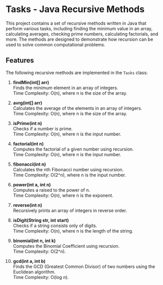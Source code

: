 # Tasks - Java Recursive Methods

This project contains a set of recursive methods written in Java that perform various tasks, including finding the minimum value in an array, calculating averages, checking prime numbers, calculating factorials, and more. The methods are designed to demonstrate how recursion can be used to solve common computational problems.

## Features

The following recursive methods are implemented in the `Tasks` class:

1. **findMin(int[] arr)**  
   Finds the minimum element in an array of integers.  
   Time Complexity: O(n), where n is the size of the array.

2. **avrg(int[] arr)**  
   Calculates the average of the elements in an array of integers.  
   Time Complexity: O(n), where n is the size of the array.

3. **isPrime(int n)**  
   Checks if a number is prime.  
   Time Complexity: O(n), where n is the input number.

4. **factorial(int n)**  
   Computes the factorial of a given number using recursion.  
   Time Complexity: O(n), where n is the input number.

5. **fibonacci(int n)**  
   Calculates the nth Fibonacci number using recursion.  
   Time Complexity: O(2^n), where n is the input number.

6. **power(int a, int n)**  
   Computes a raised to the power of n.  
   Time Complexity: O(n), where n is the exponent.

7. **reverse(int n)**  
   Recursively prints an array of integers in reverse order.

8. **isDigit(String str, int start)**  
   Checks if a string consists only of digits.  
   Time Complexity: O(n), where n is the length of the string.

9. **binomial(int n, int k)**  
   Computes the Binomial Coefficient using recursion.  
   Time Complexity: O(2^n).

10. **gcd(int a, int b)**  
    Finds the GCD (Greatest Common Divisor) of two numbers using the Euclidean algorithm.  
    Time Complexity: O(log n).
